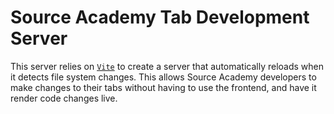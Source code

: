 # Source Academy Tab Development Server

This server relies on [`Vite`](https://vitejs.dev) to create a server that automatically reloads when it detects file system changes. This allows Source Academy developers to make changes to their tabs without having to use the frontend, and have it render code changes live.

